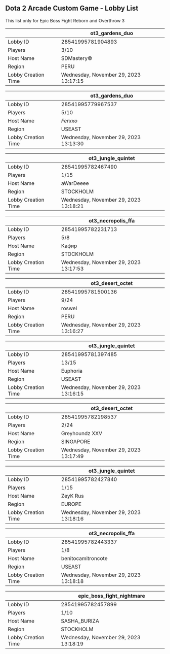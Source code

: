 ## Dota 2 Arcade Custom Game - Lobby List

This list only for Epic Boss Fight Reborn and Overthrow 3

|  | ot3_gardens_duo |
| ------ | ------ |
| Lobby ID | 28541995781904893 |
| Players | 3/10 |
| Host Name | SDMastery© |
| Region | PERU |
| Lobby Creation Time | Wednesday, November 29, 2023 13:17:15 |


|  | ot3_gardens_duo |
| ------ | ------ |
| Lobby ID | 28541995779967537 |
| Players | 5/10 |
| Host Name | _Ferxxo_ |
| Region | USEAST |
| Lobby Creation Time | Wednesday, November 29, 2023 13:13:30 |


|  | ot3_jungle_quintet |
| ------ | ------ |
| Lobby ID | 28541995782467490 |
| Players | 1/15 |
| Host Name | aWarDeeee |
| Region | STOCKHOLM |
| Lobby Creation Time | Wednesday, November 29, 2023 13:18:21 |


|  | ot3_necropolis_ffa |
| ------ | ------ |
| Lobby ID | 28541995782231713 |
| Players | 5/8 |
| Host Name | Кафир |
| Region | STOCKHOLM |
| Lobby Creation Time | Wednesday, November 29, 2023 13:17:53 |


|  | ot3_desert_octet |
| ------ | ------ |
| Lobby ID | 28541995781500136 |
| Players | 9/24 |
| Host Name | roswel |
| Region | PERU |
| Lobby Creation Time | Wednesday, November 29, 2023 13:16:27 |


|  | ot3_jungle_quintet |
| ------ | ------ |
| Lobby ID | 28541995781397485 |
| Players | 13/15 |
| Host Name | Euphoria |
| Region | USEAST |
| Lobby Creation Time | Wednesday, November 29, 2023 13:16:15 |


|  | ot3_desert_octet |
| ------ | ------ |
| Lobby ID | 28541995782198537 |
| Players | 2/24 |
| Host Name | Greyhoundz XXV |
| Region | SINGAPORE |
| Lobby Creation Time | Wednesday, November 29, 2023 13:17:49 |


|  | ot3_jungle_quintet |
| ------ | ------ |
| Lobby ID | 28541995782427840 |
| Players | 1/15 |
| Host Name | ZeyK Rus |
| Region | EUROPE |
| Lobby Creation Time | Wednesday, November 29, 2023 13:18:16 |


|  | ot3_necropolis_ffa |
| ------ | ------ |
| Lobby ID | 28541995782443337 |
| Players | 1/8 |
| Host Name | benitocamitroncote |
| Region | USEAST |
| Lobby Creation Time | Wednesday, November 29, 2023 13:18:18 |


|  | epic_boss_fight_nightmare |
| ------ | ------ |
| Lobby ID | 28541995782457899 |
| Players | 1/10 |
| Host Name | SASHA_BURIZA |
| Region | STOCKHOLM |
| Lobby Creation Time | Wednesday, November 29, 2023 13:18:19 |


